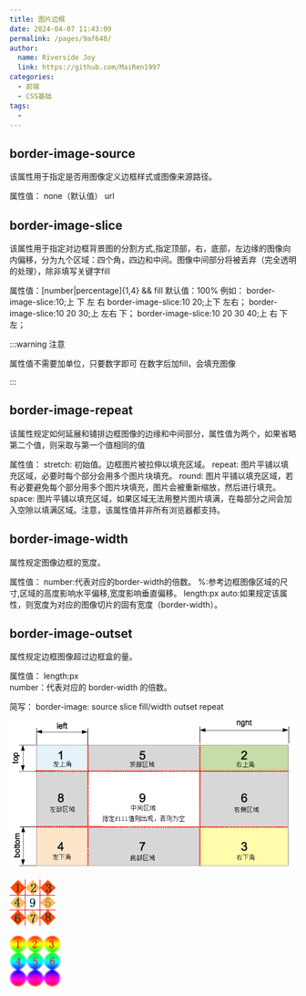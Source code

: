 ```yaml
---
title: 图片边框
date: 2024-04-07 11:43:09
permalink: /pages/9af640/
author:
  name: Riverside Joy
  link: https://github.com/MaiRen1997
categories:
  - 前端
  - CSS基础
tags:
  - 
---
```

## border-image-source

该属性用于指定是否用图像定义边框样式或图像来源路径。

属性值：
  none（默认值）  url

## border-image-slice

该属性用于指定对边框背景图的分割方式,指定顶部，右，底部，左边缘的图像向内偏移，分为九个区域：四个角，四边和中间。图像中间部分将被丢弃（完全透明的处理），除非填写关键字fill

属性值：[number|percentage]{1,4} && fill
  默认值：100%
例如：
    border-image-slice:10;上 下 左 右
    border-image-slice:10 20;上下 左右；
    border-image-slice:10 20 30;上 左右 下；
    border-image-slice:10 20 30 40;上 右 下 左；

:::warning 注意

属性值不需要加单位，只要数字即可
在数字后加fill，会填充图像

:::

## border-image-repeat

该属性规定如何延展和铺排边框图像的边缘和中间部分，属性值为两个，如果省略第二个值，则采取与第一个值相同的值

属性值：
    stretch: 初始值。边框图片被拉伸以填充区域。
    repeat: 图片平铺以填充区域，必要时每个部分会用多个图片块填充。
    round:  图片平铺以填充区域，若有必要避免每个部分用多个图片块填充，图片会被重新缩放，然后进行填充。
    space:  图片平铺以填充区域，如果区域无法用整片图片填满，在每部分之间会加入空隙以填满区域。注意，该属性值并非所有浏览器都支持。

## border-image-width

属性规定图像边框的宽度。

属性值：
    number:代表对应的border-width的倍数。
    %:参考边框图像区域的尺寸,区域的高度影响水平偏移,宽度影响垂直偏移。
    length:px
    auto:如果规定该属性，则宽度为对应的图像切片的固有宽度（border-width）。

## border-image-outset

 属性规定边框图像超过边框盒的量。

属性值：
   length:px	
   number：代表对应的 border-width 的倍数。

简写：
border-image: source slice fill/width outset repeat

![](27img\border-image1.png)

![](27img\border.jpg)

![](27img\borderbg.jpg)











